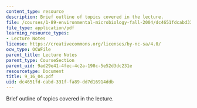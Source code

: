 ```yaml
---
content_type: resource
description: Brief outline of topics covered in the lecture.
file: /courses/1-89-environmental-microbiology-fall-2004/dc4651fdcabd331ffa89dd7d16914ddb_9_16_04.pdf
file_type: application/pdf
learning_resource_types:
- Lecture Notes
license: https://creativecommons.org/licenses/by-nc-sa/4.0/
ocw_type: OCWFile
parent_title: Lecture Notes
parent_type: CourseSection
parent_uid: 9ad29e41-4fec-4c2a-198c-5e52d3dc231e
resourcetype: Document
title: 9_16_04.pdf
uid: dc4651fd-cabd-331f-fa89-dd7d16914ddb
---
```

Brief outline of topics covered in the lecture.